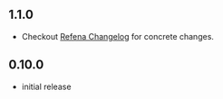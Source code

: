 ## 1.1.0

- Checkout [Refena Changelog](https://pub.dev/packages/refena/changelog) for concrete changes.

## 0.10.0

- initial release
